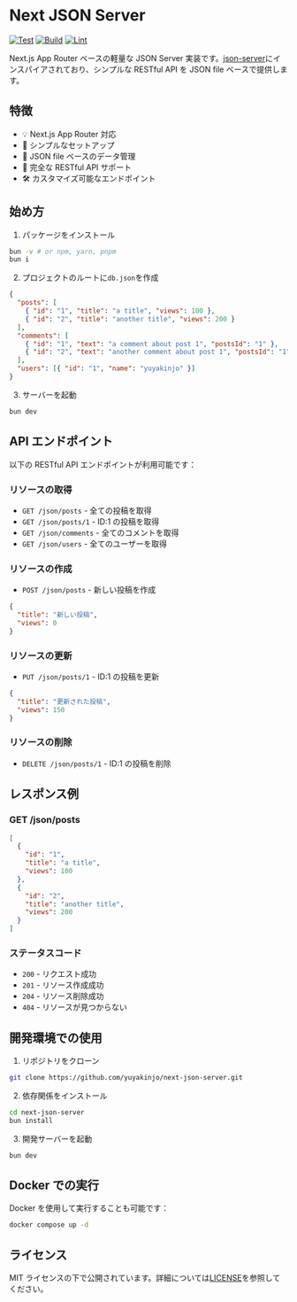 # Next JSON Server

[![Test](https://github.com/yuyakinjo/next-json-server/actions/workflows/test.yml/badge.svg)](https://github.com/yuyakinjo/next-json-server/actions/workflows/test.yml)
[![Build](https://github.com/yuyakinjo/next-json-server/actions/workflows/build.yml/badge.svg)](https://github.com/yuyakinjo/next-json-server/actions/workflows/build.yml)
[![Lint](https://github.com/yuyakinjo/next-json-server/actions/workflows/lint.yml/badge.svg)](https://github.com/yuyakinjo/next-json-server/actions/workflows/lint.yml)

Next.js App Router ベースの軽量な JSON Server 実装です。[json-server](https://github.com/typicode/json-server)にインスパイアされており、シンプルな RESTful API を JSON file ベースで提供します。

## 特徴

- 💡 Next.js App Router 対応
- 🚀 シンプルなセットアップ
- 📝 JSON file ベースのデータ管理
- 🔄 完全な RESTful API サポート
- 🛠 カスタマイズ可能なエンドポイント

## 始め方

1. パッケージをインストール

```bash
bun -v # or npm, yarn, pnpm
bun i
```

2. プロジェクトのルートに`db.json`を作成

```json
{
  "posts": [
    { "id": "1", "title": "a title", "views": 100 },
    { "id": "2", "title": "another title", "views": 200 }
  ],
  "comments": [
    { "id": "1", "text": "a comment about post 1", "postsId": "1" },
    { "id": "2", "text": "another comment about post 1", "postsId": "1" }
  ],
  "users": [{ "id": "1", "name": "yuyakinjo" }]
}
```

3. サーバーを起動

```bash
bun dev
```

## API エンドポイント

以下の RESTful API エンドポイントが利用可能です：

### リソースの取得

- `GET /json/posts` - 全ての投稿を取得
- `GET /json/posts/1` - ID:1 の投稿を取得
- `GET /json/comments` - 全てのコメントを取得
- `GET /json/users` - 全てのユーザーを取得

### リソースの作成

- `POST /json/posts` - 新しい投稿を作成

```json
{
  "title": "新しい投稿",
  "views": 0
}
```

### リソースの更新

- `PUT /json/posts/1` - ID:1 の投稿を更新

```json
{
  "title": "更新された投稿",
  "views": 150
}
```

### リソースの削除

- `DELETE /json/posts/1` - ID:1 の投稿を削除

## レスポンス例

### GET /json/posts

```json
[
  {
    "id": "1",
    "title": "a title",
    "views": 100
  },
  {
    "id": "2",
    "title": "another title",
    "views": 200
  }
]
```

### ステータスコード

- `200` - リクエスト成功
- `201` - リソース作成成功
- `204` - リソース削除成功
- `404` - リソースが見つからない

## 開発環境での使用

1. リポジトリをクローン

```bash
git clone https://github.com/yuyakinjo/next-json-server.git
```

2. 依存関係をインストール

```bash
cd next-json-server
bun install
```

3. 開発サーバーを起動

```bash
bun dev
```

## Docker での実行

Docker を使用して実行することも可能です：

```bash
docker compose up -d
```

## ライセンス

MIT ライセンスの下で公開されています。詳細については[LICENSE](LICENSE)を参照してください。
